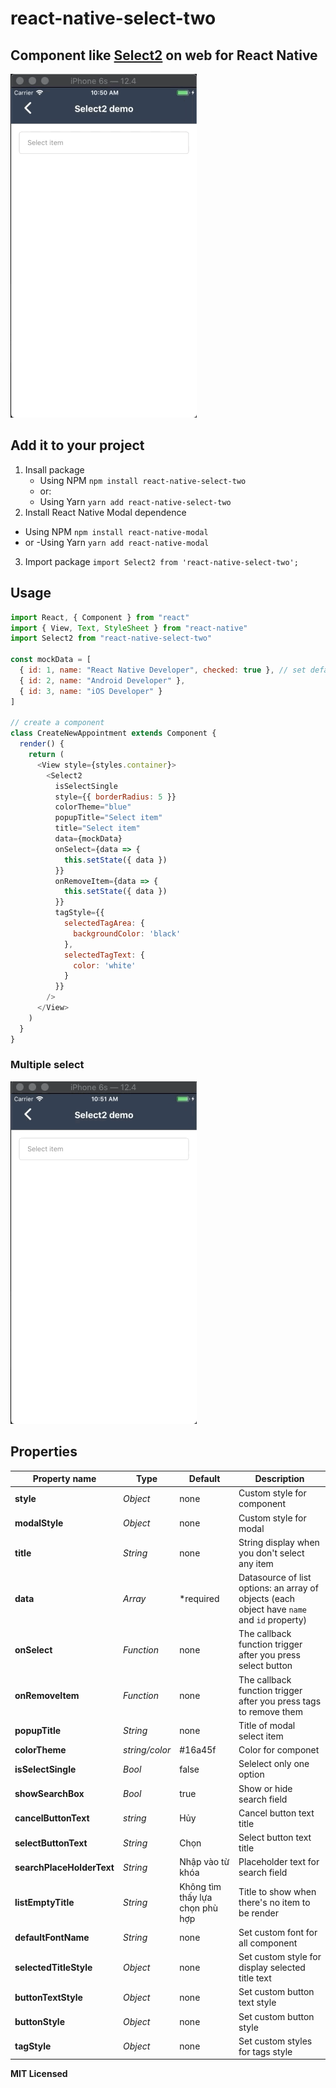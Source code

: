 # react-native-select-two

## Component like [Select2](https://select2.org/) on web for React Native

![Single select](https://raw.githubusercontent.com/xuho/demo-images/master/react-native-select2-single-select.gif)

## Add it to your project

1. Insall package
   - Using NPM
     `npm install react-native-select-two`
   - or:
   - Using Yarn
     `yarn add react-native-select-two`
2. Install React Native Modal dependence

- Using NPM
  `npm install react-native-modal`
- or
  -Using Yarn
  `yarn add react-native-modal`

3. Import package
   `import Select2 from 'react-native-select-two';`

## Usage

```javascript
import React, { Component } from "react"
import { View, Text, StyleSheet } from "react-native"
import Select2 from "react-native-select-two"

const mockData = [
  { id: 1, name: "React Native Developer", checked: true }, // set default checked for render option item
  { id: 2, name: "Android Developer" },
  { id: 3, name: "iOS Developer" }
]

// create a component
class CreateNewAppointment extends Component {
  render() {
    return (
      <View style={styles.container}>
        <Select2
          isSelectSingle
          style={{ borderRadius: 5 }}
          colorTheme="blue"
          popupTitle="Select item"
          title="Select item"
          data={mockData}
          onSelect={data => {
            this.setState({ data })
          }}
          onRemoveItem={data => {
            this.setState({ data })
          }}
          tagStyle={{
            selectedTagArea: {
              backgroundColor: 'black'
            },
            selectedTagText: {
              color: 'white'
            }
          }}
        />
      </View>
    )
  }
}
```

### Multiple select

![Multiple select](https://raw.githubusercontent.com/xuho/demo-images/master/react-native-select2-multipe-select.gif)

## Properties

| Property name             | Type           | Default                         | Description                                                                                 |
| ------------------------- | -------------- | ------------------------------- | ------------------------------------------------------------------------------------------- |
| **style**                 | _Object_       | none                            | Custom style for component                                                                  |
| **modalStyle**            | _Object_       | none                            | Custom style for modal                                                                      |
| **title**                 | _String_       | none                            | String display when you don't select any item                                               |
| **data**                  | _Array_        | \*required                      | Datasource of list options: an array of objects (each object have `name` and `id` property) |
| **onSelect**              | _Function_     | none                            | The callback function trigger after you press select button                                 |
| **onRemoveItem**          | _Function_     | none                            | The callback function trigger after you press tags to remove them                           |
| **popupTitle**            | _String_       | none                            | Title of modal select item                                                                  |
| **colorTheme**            | _string/color_ | #16a45f                         | Color for componet                                                                          |
| **isSelectSingle**        | _Bool_         | false                           | Selelect only one option                                                                    |
| **showSearchBox**         | _Bool_         | true                            | Show or hide search field                                                                   |
| **cancelButtonText**      | _string_       | Hủy                             | Cancel button text title                                                                    |
| **selectButtonText**      | _String_       | Chọn                            | Select button text title                                                                    |
| **searchPlaceHolderText** | _String_       | Nhập vào từ khóa                | Placeholder text for search field                                                           |
| **listEmptyTitle**        | _String_       | Không tìm thấy lựa chọn phù hợp | Title to show when there's no item to be render                                             |
| **defaultFontName**       | _String_       | none                            | Set custom font for all component                                                           |
| **selectedTitleStyle**    | _Object_       | none                            | Set custom style for display selected title text                                            |
| **buttonTextStyle**       | _Object_       | none                            | Set custom button text style                                                                |
| **buttonStyle**           | _Object_       | none                            | Set custom button style                                                                     |
| **tagStyle**              | _Object_       | none                            | Set custom styles for tags  style                                                                     |

**MIT Licensed**
